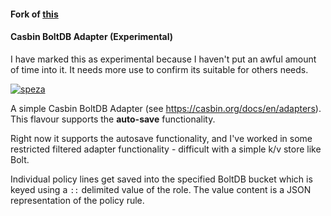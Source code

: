#### Fork of [this](https://github.com/speza/casbin-bolt-adapter)

#### Casbin BoltDB Adapter (Experimental)

I have marked this as experimental because I haven't put an awful amount of time into it. It needs more use to confirm its suitable for others needs.

[![speza](https://circleci.com/gh/speza/casbin-bolt-adapter.svg?style=svg)](https://app.circleci.com/pipelines/github/speza/casbin-bolt-adapter)

A simple Casbin BoltDB Adapter (see https://casbin.org/docs/en/adapters).
This flavour supports the **auto-save** functionality.

Right now it supports the autosave functionality, and I've worked in some restricted filtered adapter functionality - difficult with a simple k/v store like Bolt.

Individual policy lines get saved into the specified BoltDB bucket which is keyed using a `::` delimited value of the
role. The value content is a JSON representation of the policy rule.
